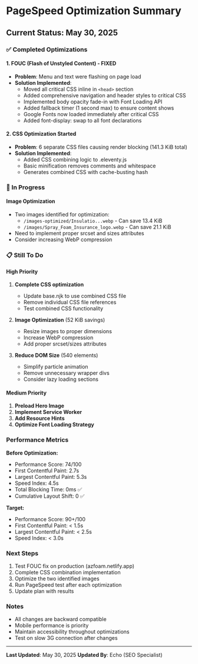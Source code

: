 # PageSpeed Optimization Summary

## Current Status: May 30, 2025

### ✅ Completed Optimizations

#### 1. FOUC (Flash of Unstyled Content) - FIXED
- **Problem**: Menu and text were flashing on page load
- **Solution Implemented**:
  - Moved all critical CSS inline in `<head>` section
  - Added comprehensive navigation and header styles to critical CSS
  - Implemented body opacity fade-in with Font Loading API
  - Added fallback timer (1 second max) to ensure content shows
  - Google Fonts now loaded immediately after critical CSS
  - Added font-display: swap to all font declarations

#### 2. CSS Optimization Started
- **Problem**: 6 separate CSS files causing render blocking (141.3 KiB total)
- **Solution Implemented**:
  - Added CSS combining logic to .eleventy.js
  - Basic minification removes comments and whitespace
  - Generates combined CSS with cache-busting hash

### 🚧 In Progress

#### Image Optimization
- Two images identified for optimization:
  - `/images-optimized/Insulatio...webp` - Can save 13.4 KiB
  - `/images/Spray_Foam_Insurance_logo.webp` - Can save 21.1 KiB
- Need to implement proper srcset and sizes attributes
- Consider increasing WebP compression

### 📋 Still To Do

#### High Priority
1. **Complete CSS optimization**
   - Update base.njk to use combined CSS file
   - Remove individual CSS file references
   - Test combined CSS functionality

2. **Image Optimization** (52 KiB savings)
   - Resize images to proper dimensions
   - Increase WebP compression
   - Add proper srcset/sizes attributes

3. **Reduce DOM Size** (540 elements)
   - Simplify particle animation
   - Remove unnecessary wrapper divs
   - Consider lazy loading sections

#### Medium Priority
1. **Preload Hero Image**
2. **Implement Service Worker**
3. **Add Resource Hints**
4. **Optimize Font Loading Strategy**

### Performance Metrics

**Before Optimization:**
- Performance Score: 74/100
- First Contentful Paint: 2.7s
- Largest Contentful Paint: 5.3s
- Speed Index: 4.5s
- Total Blocking Time: 0ms ✅
- Cumulative Layout Shift: 0 ✅

**Target:**
- Performance Score: 90+/100
- First Contentful Paint: < 1.5s
- Largest Contentful Paint: < 2.5s
- Speed Index: < 3.0s

### Next Steps

1. Test FOUC fix on production (azfoam.netlify.app)
2. Complete CSS combination implementation
3. Optimize the two identified images
4. Run PageSpeed test after each optimization
5. Update plan with results

### Notes

- All changes are backward compatible
- Mobile performance is priority
- Maintain accessibility throughout optimizations
- Test on slow 3G connection after changes

---

**Last Updated**: May 30, 2025
**Updated By**: Echo (SEO Specialist)